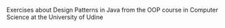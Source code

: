 Exercises about Design Patterns in Java from the OOP course in Computer Science at the University of Udine
